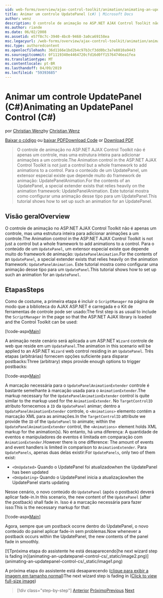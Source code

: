 ```yaml
---
uid: web-forms/overview/ajax-control-toolkit/animation/animating-an-updatepanel-control-cs
title: Animar um controle UpdatePanel (c#) | Microsoft Docs
author: wenz
description: O controle de animação no ASP.NET AJAX Control Toolkit não é apenas um controle, mas uma estrutura inteira para adicionar animações a um controle. Para o conteúdo de um...
ms.author: riande
ms.date: 06/02/2008
ms.assetid: e57f8c7c-3940-4bc0-9468-3a0ca69158ea
msc.legacyurl: /web-forms/overview/ajax-control-toolkit/animation/animating-an-updatepanel-control-cs
msc.type: authoredcontent
ms.openlocfilehash: 36d1166e1bd2b4c97b3cf3dd0bc3a7e8010a9443
ms.sourcegitcommit: 0f1119340e4464720cfd16d0ff15764746ea1fea
ms.translationtype: MT
ms.contentlocale: pt-BR
ms.lasthandoff: 04/09/2019
ms.locfileid: "59393685"
---
```

# <a name="animating-an-updatepanel-control-c"></a><span data-ttu-id="76f41-104">Animar um controle UpdatePanel (C#)</span><span class="sxs-lookup"><span data-stu-id="76f41-104">Animating an UpdatePanel Control (C#)</span></span>

<span data-ttu-id="76f41-105">por [Christian Wenz](https://github.com/wenz)</span><span class="sxs-lookup"><span data-stu-id="76f41-105">by [Christian Wenz](https://github.com/wenz)</span></span>

<span data-ttu-id="76f41-106">[Baixar o código](http://download.microsoft.com/download/9/3/f/93f8daea-bebd-4821-833b-95205389c7d0/UpdatePanelAnimation1.cs.zip) ou [baixar PDF](http://download.microsoft.com/download/b/6/a/b6ae89ee-df69-4c87-9bfb-ad1eb2b23373/updatepanelanimation1CS.pdf)</span><span class="sxs-lookup"><span data-stu-id="76f41-106">[Download Code](http://download.microsoft.com/download/9/3/f/93f8daea-bebd-4821-833b-95205389c7d0/UpdatePanelAnimation1.cs.zip) or [Download PDF](http://download.microsoft.com/download/b/6/a/b6ae89ee-df69-4c87-9bfb-ad1eb2b23373/updatepanelanimation1CS.pdf)</span></span>

> <span data-ttu-id="76f41-107">O controle de animação no ASP.NET AJAX Control Toolkit não é apenas um controle, mas uma estrutura inteira para adicionar animações a um controle.</span><span class="sxs-lookup"><span data-stu-id="76f41-107">The Animation control in the ASP.NET AJAX Control Toolkit is not just a control but a whole framework to add animations to a control.</span></span> <span data-ttu-id="76f41-108">Para o conteúdo de um UpdatePanel, um extensor especial existe que depende muito do framework de animação: UpdatePanelAnimation.</span><span class="sxs-lookup"><span data-stu-id="76f41-108">For the contents of an UpdatePanel, a special extender exists that relies heavily on the animation framework: UpdatePanelAnimation.</span></span> <span data-ttu-id="76f41-109">Este tutorial mostra como configurar uma animação desse tipo para um UpdatePanel.</span><span class="sxs-lookup"><span data-stu-id="76f41-109">This tutorial shows how to set up such an animation for an UpdatePanel.</span></span>


## <a name="overview"></a><span data-ttu-id="76f41-110">Visão geral</span><span class="sxs-lookup"><span data-stu-id="76f41-110">Overview</span></span>

<span data-ttu-id="76f41-111">O controle de animação no ASP.NET AJAX Control Toolkit não é apenas um controle, mas uma estrutura inteira para adicionar animações a um controle.</span><span class="sxs-lookup"><span data-stu-id="76f41-111">The Animation control in the ASP.NET AJAX Control Toolkit is not just a control but a whole framework to add animations to a control.</span></span> <span data-ttu-id="76f41-112">Para o conteúdo de um `UpdatePanel`, um extensor especial existe que depende muito do framework de animação: `UpdatePanelAnimation`.</span><span class="sxs-lookup"><span data-stu-id="76f41-112">For the contents of an `UpdatePanel`, a special extender exists that relies heavily on the animation framework: `UpdatePanelAnimation`.</span></span> <span data-ttu-id="76f41-113">Este tutorial mostra como configurar uma animação desse tipo para um `UpdatePanel`.</span><span class="sxs-lookup"><span data-stu-id="76f41-113">This tutorial shows how to set up such an animation for an `UpdatePanel`.</span></span>

## <a name="steps"></a><span data-ttu-id="76f41-114">Etapas</span><span class="sxs-lookup"><span data-stu-id="76f41-114">Steps</span></span>

<span data-ttu-id="76f41-115">Como de costume, a primeira etapa é incluir o `ScriptManager` na página de modo que a biblioteca do AJAX ASP.NET é carregada e o Kit de ferramentas de controle pode ser usado:</span><span class="sxs-lookup"><span data-stu-id="76f41-115">The first step is as usual to include the `ScriptManager` in the page so that the ASP.NET AJAX library is loaded and the Control Toolkit can be used:</span></span>

[!code-aspx[Main](animating-an-updatepanel-control-cs/samples/sample1.aspx)]

<span data-ttu-id="76f41-116">A animação neste cenário será aplicada a um ASP.NET `Wizard` controle de web que reside em um `UpdatePanel`.</span><span class="sxs-lookup"><span data-stu-id="76f41-116">The animation in this scenario will be applied to an ASP.NET `Wizard` web control residing in an `UpdatePanel`.</span></span> <span data-ttu-id="76f41-117">Três etapas (arbitrárias) fornecem opções suficiente para disparar postbacks:</span><span class="sxs-lookup"><span data-stu-id="76f41-117">Three (arbitrary) steps provide enough options to trigger postbacks:</span></span>

[!code-aspx[Main](animating-an-updatepanel-control-cs/samples/sample2.aspx)]

<span data-ttu-id="76f41-118">A marcação necessária para o `UpdatePanelAnimationExtender` controle é bastante semelhante à marcação usada para o `AnimationExtender`.</span><span class="sxs-lookup"><span data-stu-id="76f41-118">The markup necessary for the `UpdatePanelAnimationExtender` control is quite similar to the markup used for the `AnimationExtender`.</span></span> <span data-ttu-id="76f41-119">No `TargetControlID` atributo fornecemos a `ID` da `UpdatePanel` animar; dentro a `UpdatePanelAnimationExtender` controle, o `<Animations>` elemento contém a marcação XML para as animações.</span><span class="sxs-lookup"><span data-stu-id="76f41-119">In the `TargetControlID` attribute we provide the `ID` of the `UpdatePanel` to animate; within the `UpdatePanelAnimationExtender` control, the `<Animations>` element holds XML markup for the animation(s).</span></span> <span data-ttu-id="76f41-120">No entanto, há uma diferença: A quantidade de eventos e manipuladores de eventos é limitada em comparação com `AnimationExtender`.</span><span class="sxs-lookup"><span data-stu-id="76f41-120">However there is one difference: The amount of events and event handlers is limited in comparison to `AnimationExtender`.</span></span> <span data-ttu-id="76f41-121">Para `UpdatePanels`, apenas duas delas existir:</span><span class="sxs-lookup"><span data-stu-id="76f41-121">For `UpdatePanels`, only two of them exist:</span></span>

- `<OnUpdated>` <span data-ttu-id="76f41-122">Quando o UpdatePanel foi atualizado</span><span class="sxs-lookup"><span data-stu-id="76f41-122">when the UpdatePanel has been updated</span></span>
- `<OnUpdating>` <span data-ttu-id="76f41-123">Quando o UpdatePanel inicia a atualização</span><span class="sxs-lookup"><span data-stu-id="76f41-123">when the UpdatePanel starts updating</span></span>

<span data-ttu-id="76f41-124">Nesse cenário, o novo conteúdo do `UpdatePanel` (após o postback) deverá aplicar fade-in.</span><span class="sxs-lookup"><span data-stu-id="76f41-124">In this scenario, the new content of the `UpdatePanel` (after the postback) shall fade in.</span></span> <span data-ttu-id="76f41-125">Isso é a marcação necessária para fazer isso:</span><span class="sxs-lookup"><span data-stu-id="76f41-125">This is the necessary markup for that:</span></span>

[!code-aspx[Main](animating-an-updatepanel-control-cs/samples/sample3.aspx)]

<span data-ttu-id="76f41-126">Agora, sempre que um postback ocorre dentro do UpdatePanel, o novo conteúdo do painel aplicar fade-in sem problemas.</span><span class="sxs-lookup"><span data-stu-id="76f41-126">Now whenever a postback occurs within the UpdatePanel, the new contents of the panel fade in smoothly.</span></span>


[![T<span data-ttu-id="76f41-127">próxima etapa do assistente he está desaparecendo]</span><span class="sxs-lookup"><span data-stu-id="76f41-127">he next wizard step is fading in]</span></span>(animating-an-updatepanel-control-cs/_static/image2.png)](animating-an-updatepanel-control-cs/_static/image1.png)

<span data-ttu-id="76f41-128">A próxima etapa do assistente está desaparecendo ([clique para exibir a imagem em tamanho normal](animating-an-updatepanel-control-cs/_static/image3.png))</span><span class="sxs-lookup"><span data-stu-id="76f41-128">The next wizard step is fading in ([Click to view full-size image](animating-an-updatepanel-control-cs/_static/image3.png))</span></span>

> [!div class="step-by-step"]
> <span data-ttu-id="76f41-129">[Anterior](changing-an-animation-using-client-side-code-cs.md)
> [Próximo](dynamically-controlling-updatepanel-animations-cs.md)</span><span class="sxs-lookup"><span data-stu-id="76f41-129">[Previous](changing-an-animation-using-client-side-code-cs.md)
[Next](dynamically-controlling-updatepanel-animations-cs.md)</span></span>
